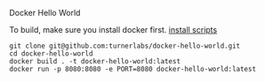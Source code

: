 Docker Hello World

To build, make sure you install docker first. [install scripts](https://docs.docker.com/engine/installation/)

```
git clone git@github.com:turnerlabs/docker-hello-world.git
cd docker-hello-world
docker build . -t docker-hello-world:latest
docker run -p 8080:8080 -e PORT=8080 docker-hello-world:latest
```
